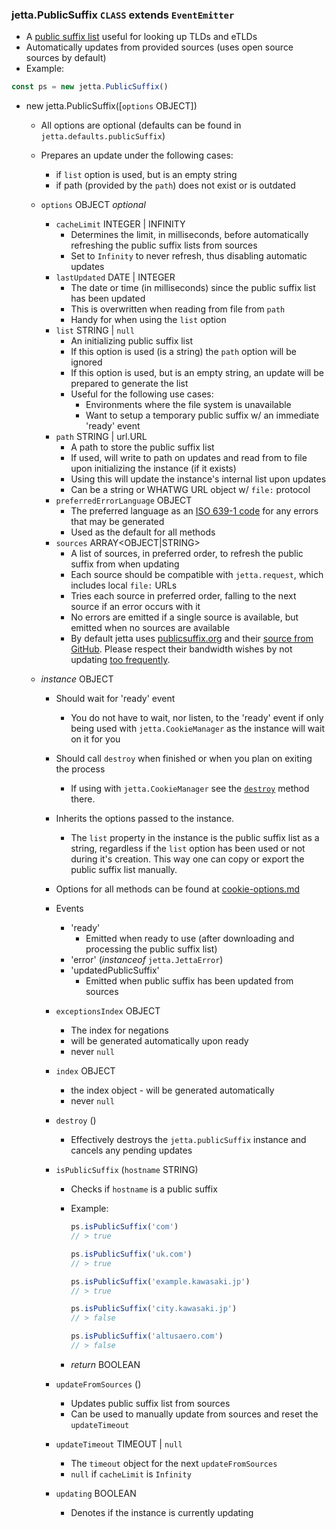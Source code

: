 ### jetta.PublicSuffix `CLASS` extends `EventEmitter`
  - A [public suffix list](https://en.wikipedia.org/wiki/Public_Suffix_List) useful for looking up TLDs and eTLDs
  - Automatically updates from provided sources (uses open source sources by default)
  - Example:
  ```js
  const ps = new jetta.PublicSuffix()
  ```

  - new jetta.PublicSuffix([`options` OBJECT])
    - All options are optional (defaults can be found in `jetta.defaults.publicSuffix`)
    - Prepares an update under the following cases:
      - if `list` option is used, but is an empty string
      - if path (provided by the `path`) does not exist or is outdated

    - `options` OBJECT _optional_
      - `cacheLimit` INTEGER | INFINITY
        - Determines the limit, in milliseconds, before automatically refreshing the public suffix lists from sources
        - Set to `Infinity` to never refresh, thus disabling automatic updates
      - `lastUpdated` DATE | INTEGER
        - The date or time (in milliseconds) since the public suffix list has been updated
        - This is overwritten when reading from file from `path`
        - Handy for when using the `list` option
      - `list` STRING | `null`
        - An initializing public suffix list
        - If this option is used (is a string) the `path` option will be ignored
        - If this option is used, but is an empty string, an update will be prepared to generate the list
        - Useful for the following use cases:
          - Environments where the file system is unavailable
          - Want to setup a temporary public suffix w/ an immediate 'ready' event
      - `path` STRING | url.URL
        - A path to store the public suffix list
        - If used, will write to path on updates and read from to file upon initializing the instance (if it exists)
        - Using this will update the instance's internal list upon updates
        - Can be a string or WHATWG URL object w/ `file:` protocol
      - `preferredErrorLanguage` OBJECT
        - The preferred language as an [ISO 639-1 code](https://en.wikipedia.org/wiki/List_of_ISO_639-1_codes) for any errors that may be generated
        - Used as the default for all methods
      - `sources` ARRAY<OBJECT|STRING>
        - A list of sources, in preferred order, to refresh the public suffix from when updating
        - Each source should be compatible with `jetta.request`, which includes local `file:` URLs
        - Tries each source in preferred order, falling to the next source if an error occurs with it
        - No errors are emitted if a single source is available, but emitted when no sources are available
        - By default jetta uses [publicsuffix.org](https://publicsuffix.org/) and their [source from GitHub](https://github.com/publicsuffix/list). Please respect their bandwidth wishes by not updating [too frequently](https://publicsuffix.org/list/).

    - _instance_ OBJECT
      - Should wait for 'ready' event
        - You do not have to wait, nor listen, to the 'ready' event if only being used with `jetta.CookieManager` as the instance will wait on it for you
      - Should call `destroy` when finished or when you plan on exiting the process
        - If using with `jetta.CookieManager` see the [`destroy`](./cookie-manager.md) method there.
      - Inherits the options passed to the instance.
        - The `list` property in the instance is the public suffix list as a string, regardless if the `list` option has been used or not during it's creation. This way one can copy or export the public suffix list manually.
      - Options for all methods can be found at [cookie-options.md](cookie-options.md)

      - Events
        - 'ready'
          - Emitted when ready to use (after downloading and processing the public suffix list)
        - 'error' (_instanceof_ `jetta.JettaError`)
        - 'updatedPublicSuffix'
          - Emitted when public suffix has been updated from sources

      - `exceptionsIndex` OBJECT
        - The index for negations
        - will be generated automatically upon ready
        - never `null`
      - `index` OBJECT
        - the index object - will be generated automatically
        - never `null`
      - `destroy` ()
        - Effectively destroys the `jetta.publicSuffix` instance and cancels any pending updates
      - `isPublicSuffix` (`hostname` STRING)
        - Checks if `hostname` is a public suffix
        - Example:
          ```js
          ps.isPublicSuffix('com')
          // > true

          ps.isPublicSuffix('uk.com')
          // > true

          ps.isPublicSuffix('example.kawasaki.jp')
          // > true

          ps.isPublicSuffix('city.kawasaki.jp')
          // > false

          ps.isPublicSuffix('altusaero.com')
          // > false
          ```

        - _return_ BOOLEAN
      - `updateFromSources` ()
        - Updates public suffix list from sources
        - Can be used to manually update from sources and reset the `updateTimeout`
      - `updateTimeout` TIMEOUT | `null`
        - The `timeout` object for the next `updateFromSources`
        - `null` if `cacheLimit` is `Infinity`
      - `updating` BOOLEAN
        - Denotes if the instance is currently updating
